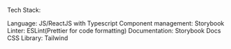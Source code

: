 Tech Stack:

Language: JS/ReactJS with Typescript
Component management: Storybook
Linter: ESLint(Prettier for code formatting)
Documentation: Storybook Docs
CSS Library: Tailwind
